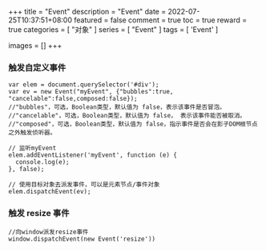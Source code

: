 +++
title = "Event"
description = "Event"
date = 2022-07-25T10:37:51+08:00
featured = false
comment = true
toc = true
reward = true
categories = [
  "对象"
]
series = [
  "Event"
]
tags = [
  'Event'
]

images = []
+++

<!--more-->

### 触发自定义事件

```
var elem = document.querySelector('#div');
var ev = new Event("myEvent", {"bubbles":true, "cancelable":false,composed:false});
//"bubbles"，可选，Boolean类型，默认值为 false，表示该事件是否冒泡。
//"cancelable"，可选，Boolean类型，默认值为 false， 表示该事件能否被取消。
//"composed"，可选，Boolean类型，默认值为 false，指示事件是否会在影子DOM根节点之外触发侦听器。

// 监听myEvent
elem.addEventListener('myEvent', function (e) {
  console.log(e);
}, false);

// 使用目标对象去派发事件，可以是元素节点/事件对象
elem.dispatchEvent(ev);
```

### 触发 resize 事件

```
//向window派发resize事件
window.dispatchEvent(new Event('resize'))
```

